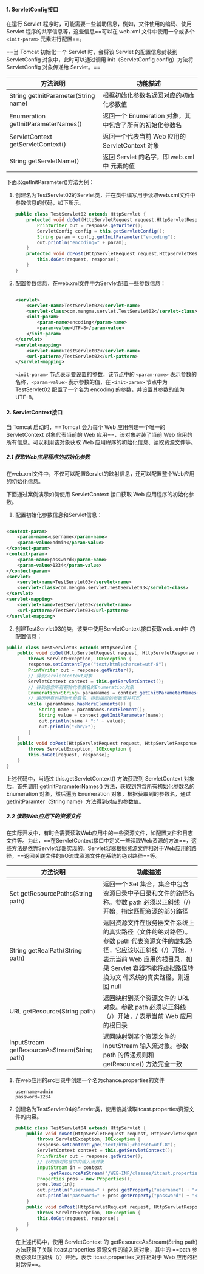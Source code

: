 #### 1. ServletConfig接口

在运行 Servlet 程序时，可能需要一些辅助信息，例如，文件使用的编码、使用 Servlet 程序的共享信息等，这些信息==可以在 web.xml 文件中使用一个或多个 `<init-param>` 元素进行配置==。

==当 Tomcat 初始化一个 Servlet 时，会将该 Servlet 的配置信息封装到 ServletConfig 对象中，此时可以通过调用 init（ServletConfig config）方法将 ServletConfig 对象传递给 Servlet。==

| 方法说明                             | 功能描述                                                  |
| ------------------------------------ | --------------------------------------------------------- |
| String getInitParameter(String name) | 根据初始化参数名返回对应的初始化参数值                    |
| Enumeration getInitParameterNames()  | 返回一个 Enumeration 对象，其中包含了所有的初始化参数名   |
| ServletContext getServletContext()   | 返回一个代表当前 Web 应用的 ServletContext 对象           |
| String getServletName()              | 返回 Servlet 的名字，即 web.xml 中 <servlet-name>元素的值 |

下面以getInitParameter()方法为例：

1. 创建名为TestServlet02的Servlet类，并在类中编写用于读取web.xml文件中参数信息的代码，如下所示。

   ```java
   public class TestServlet02 extends HttpServlet {
       protected void doGet(HttpServletRequest request,HttpServletResponse response) throws ServletException, IOException {
           PrintWriter out = response.getWriter();
           ServletConfig config = this.getServletConfig();
           String param = config.getInitParameter("encoding");
           out.println("encoding=" + param);
       }
       protected void doPost(HttpServletRequest request,HttpServletResponse response) throws ServletException, IOException {
           this.doGet(request, response);
       }
   }
   ```

2. 配置参数信息，在web.xml文件中为Servlet配置一些参数信息：

   ```xml
   
   <servlet>
       <servlet-name>TestServlet02</servlet-name>
       <servlet-class>com.mengma.servlet.TestServlet02</servlet-class>
       <init-param>
           <param-name>encoding</param-name>
           <param-value>UTF-8</param-value>
       </init-param>
   </servlet>
   <servlet-mapping>
       <servlet-name>TestServlet02</servlet-name>
       <url-pattern>/TestServlet02</url-pattern>
   </servlet-mapping>
   ```

   `<init-param>` 节点表示要设置的参数，该节点中的 `<param-name>` 表示参数的名称，`<param-value>` 表示参数的值，在 `<init-param>` 节点中为 TestServlet02 配置了一个名为 encoding 的参数，并设置其参数的值为 UTF-8。

#### 2. ServletContext接口

当 Tomcat 启动时，==Tomcat 会为每个 Web 应用创建一个唯一的 ServletContext 对象代表当前的 Web 应用==，该对象封装了当前 Web 应用的所有信息。可以利用该对象获取 Web 应用程序的初始化信息、读取资源文件等。

##### 2.1 获取Web应用程序的初始化参数

在web.xml文件中，不仅可以配置Servlet的映射信息，还可以配置整个Web应用的初始化信息。

下面通过案例演示如何使用 ServletContext 接口获取 Web 应用程序的初始化参数。

1. 配置初始化参数信息和Servlet信息：

```xml

<context-param>
    <param-name>username</param-name>
    <param-value>admin</param-value>
</context-param>
<context-param>
    <param-name>password</param-name>
    <param-value>1234</param-value>
</context-param>
<servlet>
    <servlet-name>TestServlet03</servlet-name>
    <servlet-class>com.mengma.servlet.TestServlet03</servlet-class>
</servlet>
<servlet-mapping>
    <servlet-name>TestServlet03</servlet-name>
    <url-pattern>/TestServlet03</url-pattern>
</servlet-mapping>
```

2. 创建TestServlet03的类，该类中使用ServletContext接口获取web.xml中 的配置信息：

```java
public class TestServlet03 extends HttpServlet {
    public void doGet(HttpServletRequest request, HttpServletResponse response)
        throws ServletException, IOException {
        response.setContentType("text/html;charset=utf-8");
        PrintWriter out = response.getWriter();
        // 得到ServletContext对象
        ServletContext context = this.getServletContext();
        // 得到包含所有初始化参数名的Enumeration对象
        Enumeration<String> paramNames = context.getInitParameterNames();
        // 遍历所有的初始化参数名，得到相应的参数值并打印
        while (paramNames.hasMoreElements()) {
            String name = paramNames.nextElement();
            String value = context.getInitParameter(name);
            out.println(name + ":" + value);
            out.println("<br/>");
        }
    }
    public void doPost(HttpServletRequest request, HttpServletResponse response)
        throws ServletException, IOException {
        this.doGet(request, response);
    }
}
```

上述代码中，当通过 this.getServletContext() 方法获取到 ServletContext 对象后，首先调用 getInitParameterNames() 方法，获取到包含所有初始化参数名的 Enumeration 对象，然后遍历 Enumeration 对象，根据获取到的参数名，通过 getInitParamter（String name）方法得到对应的参数值。

##### 2.2 读取Web应用下的资源文件

在实际开发中，有时会需要读取Web应用中的一些资源文件，如配置文件和日志文件等。为此，==在ServletContext接口中定义一些读取Web资源的方法==，这些方法是依靠Servlet容器实现的。Servlet容器根据资源文件相对于Web应用的路径，==返回关联文件的I/O流或资源文件在系统的绝对路径==等。

| 方法说明                                     | 功能描述                                                     |
| -------------------------------------------- | ------------------------------------------------------------ |
| Set getResourcePaths(String path)            | 返回一个 Set 集合，集合中包含资源目录中子目录和文件的路径名 称。参数 path 必须以正斜线（/）开始，指定匹配资源的部分路径 |
| String getRealPath(String path)              | 返回资源文件在服务器文件系统上的真实路径（文件的绝对路径）。参数 path 代表资源文件的虚拟路径，它应该以正斜线（/）开始，/ 表示当前 Web 应用的根目录，如果 Servlet 容器不能将虚拟路径转换为文 件系统的真实路径，则返回 null |
| URL getResource(String path)                 | 返回映射到某个资源文件的 URL 对象。参数 path 必须以正斜线（/）开始，/ 表示当前 Web 应用的根目录 |
| InputStream getResourceAsStream(String path) | 返回映射到某个资源文件的 InputStream 输入流对象。参数 path 的传递规则和 getResource() 方法完全一致 |

1. 在web应用的src目录中创建一个名为chance.properties的文件

   ```properties
   username=admin
   password=1234
   ```

2. 创建名为TestServlet04的Servlet类，使用该类读取itcast.properties资源文件的内容。

   ```java
   public class TestServlet04 extends HttpServlet {
       public void doGet(HttpServletRequest request, HttpServletResponse response)
           throws ServletException, IOException {
           response.setContentType("text/html;charset=utf-8");
           ServletContext context = this.getServletContext();
           PrintWriter out = response.getWriter();
           // 获取相对路径中的输入流对象
           InputStream in = context
               .getResourceAsStream("/WEB-INF/classes/itcast.properties");
           Properties pros = new Properties();
           pros.load(in);
           out.println("username=" + pros.getProperty("username") + "<br/>");
           out.println("password=" + pros.getProperty("password") + "<br/>");
       }
       public void doPost(HttpServletRequest request, HttpServletResponse response)
           throws ServletException, IOException {
           this.doGet(request, response);
       }
   }
   ```

   在上述代码中，使用 ServletContext 的 getResourceAsStream(String path)方法获得了关联 itcast.properties 资源文件的输入流对象，其中的 ==path 参数必须以正斜线（/）开始，表示 itcast.properties 文件相对于 Web 应用的相对路径==。